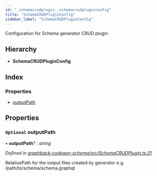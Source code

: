 ```yaml
---
id: "_schemacrudplugin_.schemacrudpluginconfig"
title: "SchemaCRUDPluginConfig"
sidebar_label: "SchemaCRUDPluginConfig"
---
```


Configuration for Schema generator CRUD plugin

## Hierarchy

* **SchemaCRUDPluginConfig**

## Index

### Properties

* [outputPath](_schemacrudplugin_.schemacrudpluginconfig.md#optional-outputpath)

## Properties

### `Optional` outputPath

• **outputPath**? : *string*

*Defined in [graphback-codegen-schema/src/SchemaCRUDPlugin.ts:21](https://github.com/aerogear/graphback/blob/63664df15/packages/graphback-codegen-schema/src/SchemaCRUDPlugin.ts#L21)*

RelativePath for the output files created by generator
e.g. /path/to/schema/schema.graphql

